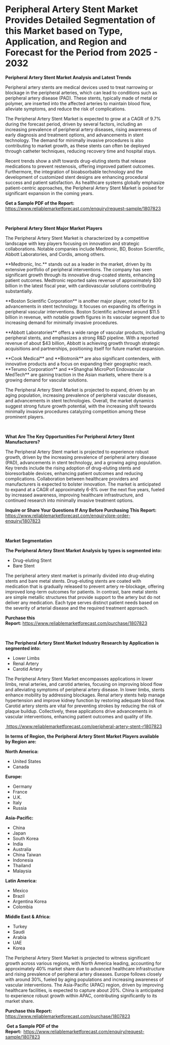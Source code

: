 <p><h1>Peripheral Artery Stent Market Provides Detailed Segmentation of this Market based on Type, Application, and Region and Forecast for the Period from 2025 - 2032</h1></p><p><strong>Peripheral Artery Stent Market Analysis and Latest Trends</strong></p>
<p><p>Peripheral artery stents are medical devices used to treat narrowing or blockage in the peripheral arteries, which can lead to conditions such as peripheral artery disease (PAD). These stents, typically made of metal or polymer, are inserted into the affected arteries to maintain blood flow, alleviate symptoms, and reduce the risk of complications.</p><p>The Peripheral Artery Stent Market is expected to grow at a CAGR of 9.7% during the forecast period, driven by several factors, including an increasing prevalence of peripheral artery diseases, rising awareness of early diagnosis and treatment options, and advancements in stent technology. The demand for minimally invasive procedures is also contributing to market growth, as these stents can often be deployed through catheter techniques, reducing recovery time and hospital stays.</p><p>Recent trends show a shift towards drug-eluting stents that release medications to prevent restenosis, offering improved patient outcomes. Furthermore, the integration of bioabsorbable technology and the development of customized stent designs are enhancing procedural success and patient satisfaction. As healthcare systems globally emphasize patient-centric approaches, the Peripheral Artery Stent Market is poised for significant expansion in the coming years.</p></p>
<p><strong>Get a Sample PDF of the Report:&nbsp;</strong> <a href="https://www.reliablemarketforecast.com/enquiry/request-sample/1807823?utm_campaign=2866&utm_medium=2&utm_source=Github&utm_content=ia&utm_term=13042025&utm_id=peripheral-artery-stent">https://www.reliablemarketforecast.com/enquiry/request-sample/1807823</a></p>
<p>&nbsp;</p>
<p><strong>Peripheral Artery Stent Major Market Players</strong></p>
<p><p>The Peripheral Artery Stent Market is characterized by a competitive landscape with key players focusing on innovation and strategic collaborations. Notable companies include Medtronic, BD, Boston Scientific, Abbott Laboratories, and Cordis, among others.</p><p>**Medtronic, Inc.** stands out as a leader in the market, driven by its extensive portfolio of peripheral interventions. The company has seen significant growth through its innovative drug-coated stents, enhancing patient outcomes. Medtronic reported sales revenue of approximately $30 billion in the latest fiscal year, with cardiovascular solutions contributing substantially.</p><p>**Boston Scientific Corporation** is another major player, noted for its advancements in stent technology. It focuses on expanding its offerings in peripheral vascular interventions. Boston Scientific achieved around $11.5 billion in revenue, with notable growth figures in its vascular segment due to increasing demand for minimally invasive procedures.</p><p>**Abbott Laboratories** offers a wide range of vascular products, including peripheral stents, and emphasizes a strong R&D pipeline. With a reported revenue of about $43 billion, Abbott is achieving growth through strategic acquisitions and partnerships, positioning itself for future market expansion.</p><p>**Cook Medical** and **Biotronik** are also significant contenders, with innovative products and a focus on expanding their geographic reach. **Terumo Corporation** and **Shanghai MicroPort Endovascular MedTech** are gaining traction in the Asian markets, where there is a growing demand for vascular solutions.</p><p>The Peripheral Artery Stent Market is projected to expand, driven by an aging population, increasing prevalence of peripheral vascular diseases, and advancements in stent technologies. Overall, the market dynamics suggest strong future growth potential, with the increasing shift towards minimally invasive procedures catalyzing competition among these prominent players.</p></p>
<p>&nbsp;</p>
<p><strong>What Are The Key Opportunities For Peripheral Artery Stent Manufacturers?</strong></p>
<p><p>The Peripheral Artery Stent market is projected to experience robust growth, driven by the increasing prevalence of peripheral artery disease (PAD), advancements in stent technology, and a growing aging population. Key trends include the rising adoption of drug-eluting stents and bioresorbable devices, enhancing patient outcomes and reducing complications. Collaboration between healthcare providers and manufacturers is expected to bolster innovation. The market is anticipated to expand at a CAGR of approximately 6-8% over the next five years, fueled by increased awareness, improving healthcare infrastructure, and continued research into minimally invasive treatment options.</p></p>
<p><strong>Inquire or Share Your Questions If Any Before Purchasing This Report:</strong> <a href="https://www.reliablemarketforecast.com/enquiry/pre-order-enquiry/1807823?utm_campaign=2866&utm_medium=2&utm_source=Github&utm_content=ia&utm_term=13042025&utm_id=peripheral-artery-stent">https://www.reliablemarketforecast.com/enquiry/pre-order-enquiry/1807823</a></p>
<p>&nbsp;</p>
<p><strong>Market Segmentation</strong></p>
<p><strong>The Peripheral Artery Stent Market Analysis by types is segmented into:</strong></p>
<p><ul><li>Drug-eluting Stent</li><li>Bare Stent</li></ul></p>
<p><p>The peripheral artery stent market is primarily divided into drug-eluting stents and bare metal stents. Drug-eluting stents are coated with medication that is gradually released to prevent artery re-blockage, offering improved long-term outcomes for patients. In contrast, bare metal stents are simple metallic structures that provide support to the artery but do not deliver any medication. Each type serves distinct patient needs based on the severity of arterial disease and the required treatment approach.</p></p>
<p><strong>Purchase this Report:&nbsp;</strong><a href="https://www.reliablemarketforecast.com/purchase/1807823?utm_campaign=2866&utm_medium=2&utm_source=Github&utm_content=ia&utm_term=13042025&utm_id=peripheral-artery-stent">https://www.reliablemarketforecast.com/purchase/1807823</a></p>
<p>&nbsp;</p>
<p><strong>The Peripheral Artery Stent Market Industry Research by Application is segmented into:</strong></p>
<p><ul><li>Lower Limbs</li><li>Renal Artery</li><li>Carotid Artery</li></ul></p>
<p><p>The Peripheral Artery Stent Market encompasses applications in lower limbs, renal arteries, and carotid arteries, focusing on improving blood flow and alleviating symptoms of peripheral artery disease. In lower limbs, stents enhance mobility by addressing blockages. Renal artery stents help manage hypertension and improve kidney function by restoring adequate blood flow. Carotid artery stents are vital for preventing strokes by reducing the risk of plaque buildup. Collectively, these applications drive advancements in vascular interventions, enhancing patient outcomes and quality of life.</p></p>
<p><a href="https://www.reliablemarketforecast.com/peripheral-artery-stent-r1807823?utm_campaign=2866&utm_medium=2&utm_source=Github&utm_content=ia&utm_term=13042025&utm_id=peripheral-artery-stent">&nbsp;https://www.reliablemarketforecast.com/peripheral-artery-stent-r1807823</a></p>
<p><strong>In terms of Region, the Peripheral Artery Stent Market Players available by Region are:</strong></p>
<p>
    <p> <strong> North America: </strong>
        <ul>
            <li>United States</li>
            <li>Canada</li>
        </ul>
        </p> 
    <p> <strong> Europe: </strong>
        <ul>
            <li>Germany</li>
            <li>France</li>
            <li>U.K.</li>
            <li>Italy</li>
            <li>Russia</li>
        </ul>
        </p> 
    <p> <strong> Asia-Pacific: </strong>
        <ul>
            <li>China</li>
            <li>Japan</li>
            <li>South Korea</li>
            <li>India</li>
            <li>Australia</li>
            <li>China Taiwan</li>
            <li>Indonesia</li>
            <li>Thailand</li>
            <li>Malaysia</li>
        </ul>
        </p> 
    <p> <strong> Latin America: </strong>
        <ul>
            <li>Mexico</li>
            <li>Brazil</li>
            <li>Argentina Korea</li>
            <li>Colombia</li>
        </ul>
        </p> 
    <p> <strong> Middle East & Africa: </strong>
        <ul>
            <li>Turkey</li>
            <li>Saudi</li>
            <li>Arabia</li>
            <li>UAE</li>
            <li>Korea</li>
        </ul>
    </p>
    </p>
<p><p>The Peripheral Artery Stent Market is projected to witness significant growth across various regions, with North America leading, accounting for approximately 40% market share due to advanced healthcare infrastructure and rising prevalence of peripheral artery diseases. Europe follows closely with around 30%, fueled by aging populations and increasing awareness of vascular interventions. The Asia-Pacific (APAC) region, driven by improving healthcare facilities, is expected to capture about 20%. China is anticipated to experience robust growth within APAC, contributing significantly to its market share.</p></p>
<p><strong>Purchase this Report: </strong><a href="https://www.reliablemarketforecast.com/purchase/1807823?utm_campaign=2866&utm_medium=2&utm_source=Github&utm_content=ia&utm_term=13042025&utm_id=peripheral-artery-stent">https://www.reliablemarketforecast.com/purchase/1807823</a></p>
<p>&nbsp;<strong>Get a Sample PDF of the Report:&nbsp;&nbsp;</strong><a href="https://www.reliablemarketforecast.com/enquiry/request-sample/1807823?utm_campaign=2866&utm_medium=2&utm_source=Github&utm_content=ia&utm_term=13042025&utm_id=peripheral-artery-stent">https://www.reliablemarketforecast.com/enquiry/request-sample/1807823</a></p>
<p><strong></strong></p>
<p><p></p><p></p><p></p></p>